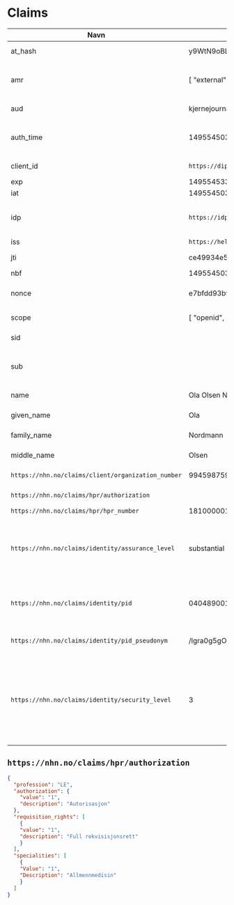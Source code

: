 # Claims

| Navn | Eksempelverdi | Beskrivelse |
| --- | --- | --- |
| at_hash | y9WtN9oBLG9q0J6NDbAHZQ | OIDC Access Token hash value |
| amr | [ "external" ] | OIDC - Authentication Methods References - anvendte autentiseringsmetoder |
| aud | kjernejournal | JWT Audience - hvem tokenet er tiltenkt |
| auth_time | 1495545039| OIDC - når sluttbruker-autentiseringen fant sted |
| client_id | `https://dips.no/arena` | Identifiserer applikasjonen |
| exp | 1495545339 | JWT Expiration Time |
| iat | 1495545039 | JWT Issued At |
| idp | `https://idporten.difi.no` | Identity Provider - identitetstilbyderen brukeren autentiserte seg hos |
| iss | `https://helseid-sts.utvikling.nhn.no` | JWT Issuer |
| jti | ce49934e518a8197a5baff11d8d3f908 | JWT ID - unik for tokenet |
| nbf | 1495545039 | JWT Not before |
| nonce | e7bfdd93b9474457a0bf13976c3b30ef | OIDC - random verdi som brukes mot replay-angrep |
| scope | [ "openid", "profile" ] | Hva slags formål tokenet har |
| sid | | Session ID - brukes av FIA STS |
| sub | | JWT Subject - Unikt for en gitt bruker for en gitt klient. Hash-verdi av client_id + pid + salt |
| name | Ola Olsen Nordmann | OIDC spec claim - fullt navn |
| given_name | Ola | OIDC spec claim - fornavn |
| family_name | Nordmann | OIDC spec claim - etternavn |
| middle_name | Olsen | OIDC spec claim - mellomnavn |
| `https://nhn.no/claims/client/organization_number` | 994598759 | Klientens organisasjonsnummer |
| `https://nhn.no/claims/hpr/authorization` | | JSON-struktur iht. NHNs kodeverk |
| `https://nhn.no/claims/hpr/hpr_number` | 181000001 | Helsepersonellnummer |
| `https://nhn.no/claims/identity/assurance_level` | substantial | Definert av eIDAS. Mulige verdier: low, substantial eller high. Fastsatt i eller iht. identitetstilbyder. Vil antagelig erstatte security_level på sikt. |
| `https://nhn.no/claims/identity/pid` | 04048900181 | Personidentifikator - typisk norsk fødselsnummer, men med støtte for utenlandske |
| `https://nhn.no/claims/identity/pid_pseudonym` | /lgra0g5gOScV+lVR16XjAU076HI++GmdbUjbdFm28g= | Personidentifikator - pseudonymisert vha. HMAC |
| `https://nhn.no/claims/identity/security_level` | 3 | Definert av "Rammeverk for autentisering og uavviselighet i elektronisk kommunikasjon med og i offentlig sektor". Mulige verdier: 2, 3 eller 4. Fastsatt i eller iht. identitetstilbyder |


## `https://nhn.no/claims/hpr/authorization`

```json
{
  "profession": "LE",
  "authorization": {
    "value": "1",
    "description": "Autorisasjon"
  },
  "requisition_rights": [
    {
  	"value": "1",
  	"description": "Full rekvisisjonsrett"
    }
  ],
  "specialities": [
    {
  	"Value": "1",
  	"Description": "Allmennmedisin"
    }
  ]
}
```
